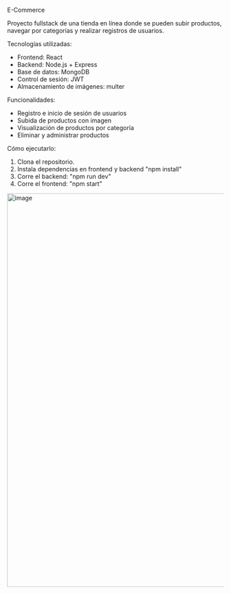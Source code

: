 E-Commerce

Proyecto fullstack de una tienda en línea donde se pueden subir productos, navegar por categorías y realizar registros de usuarios.

Tecnologías utilizadas:
- Frontend: React
- Backend: Node.js + Express
- Base de datos: MongoDB
- Control de sesión: JWT
- Almacenamiento de imágenes: multer

Funcionalidades:
- Registro e inicio de sesión de usuarios
- Subida de productos con imagen
- Visualización de productos por categoría
- Eliminar y administrar productos

Cómo ejecutarlo:
1. Clona el repositorio.
2. Instala dependencias en frontend y backend "npm install"
3. Corre el backend: "npm run dev"
4. Corre el frontend: "npm start"

<img width="1919" height="915" alt="image" src="https://github.com/user-attachments/assets/4d8b3b27-8f39-4168-9227-7466be693e64" />
